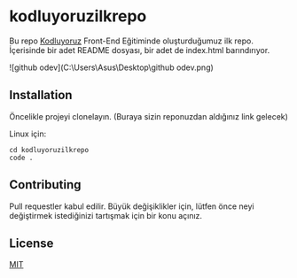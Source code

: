 # kodluyoruzilkrepo
Bu repo [Kodluyoruz](https://www.kodluyoruz.org/) Front-End Eğitiminde oluşturduğumuz ilk repo. 
İçerisinde bir adet README dosyası, bir adet de index.html barındırıyor.

![github odev](C:\Users\Asus\Desktop\github odev.png)

## Installation
Öncelikle projeyi clonelayın. (Buraya sizin reponuzdan aldığınız link gelecek)

Linux için:

```
cd kodluyoruzilkrepo
code .

```

## Contributing
Pull requestler kabul edilir. Büyük değişiklikler için, lütfen önce neyi değiştirmek istediğinizi tartışmak için bir konu açınız.

## License
[MIT](https://choosealicense.com/licenses/mit/)